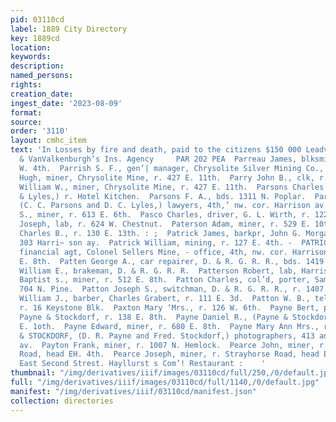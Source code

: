 ```yaml
---
pid: 03110cd
label: 1889 City Directory
key: 1889cd
location: 
keywords: 
description: 
named_persons: 
rights: 
creation_date: 
ingest_date: '2023-08-09'
format: 
source: 
order: '3110'
layout: cmhc_item
text: 'In Losses by fire and death, paid to the citizens $150 000 Leadville by Steel
  & VanValkenburgh’s Ins. Agency     PAR 202 PEA  Parreau James, blksmith, r. 128
  W. 4th.  Parrish S. F., gen’| manager, Chrysolite Silver Mining Co., r. Emmet Bik.  Parry
  Hugh, miner, Chrysolite Mine, r. 427 E. 11th.  Parry John B., clk, r. 427 E. 11th.  Parry
  William W., miner, Chrysolite Mine, r. 427 E. 11th.  Parsons Charles C., (Parsons
  & Lyles,) r. Hotel Kitchen.  Parsons F. A., bds. 1311 N. Poplar.  Parsons & Lyles,
  (C. C. Parsons and D. C. Lyles,) lawyers, 4th,’ nw. cor. Harrison av.  Pasco Andrew
  S., miner, r. 613 E. 6th.  Pasco Charles, driver, G. L. Wirth, r. 122 W. Chestnut.  Pataky
  Joseph, lab, r. 624 W. Chestnut.  Paterson Adam, miner, r. 529 E. 10th.  Patrick
  Charles B., r. 130 E. 13th. : ;  Patrick James, barkpr, John G. Morgan & Co., r.
  303 Harri~ son ay.  Patrick William, mining, r. 127 E. 4th. -  PATRICK WILLIAM F.,
  financial agt, Colonel Sellers Mine, - office, 4th, nw. cor. Harrison av, vr. 114
  E. 8th.  Patten George A., car repairer, D. & R. G. R. R., bds. 1419 N.  lar  Patten
  William E., brakeman, D. & R. G. R. R.  Patterson Robert, lab, Harrison Red. Works.  Patton
  Baptist s., miner, r. 512 E. 8th.  Patton Charles, col’d, porter, Sam. Jacobs, r.
  704 N. Pine.  Patton Joseph S., switchman, D. & R. G. R. R., r. 1407 N. Poplar.  Patton
  William J., barber, Charles Grabert, r. 111 E. 3d.  Patton W. B., tel. “operator,
  r. 16 Keystone Blk.  Paxton Mary ‘Mrs., r. 126 W. 6th.  Payne Bert, photographer,
  Payne & Stockdorf, r. 138 E. 8th.  Payne Daniel R., (Payne & Stockdorf,) r. 138
  E. 1oth.  Payne Edward, miner, r. 680 E. 8th.  Payne Mary Ann Mrs., r. 630 E. 8th.  PAYNE
  & STOCKDORF, (D. R. Payne and Fred. Stockdorf,) photographers, 413 and 618 Harrison
  av.  Payton Frank, miner, r. 1007 N. Hemlock.  Pearce John, miner, r. Strayhorse
  Road, head EH. 4th.  Pearce Joseph, miner, r. Strayhorse Road, head E. 4th.  * 106
  East Second Strest. Hayllurst s Com’! Restaurant :    '
thumbnail: "/img/derivatives/iiif/images/03110cd/full/250,/0/default.jpg"
full: "/img/derivatives/iiif/images/03110cd/full/1140,/0/default.jpg"
manifest: "/img/derivatives/iiif/03110cd/manifest.json"
collection: directories
---
```

